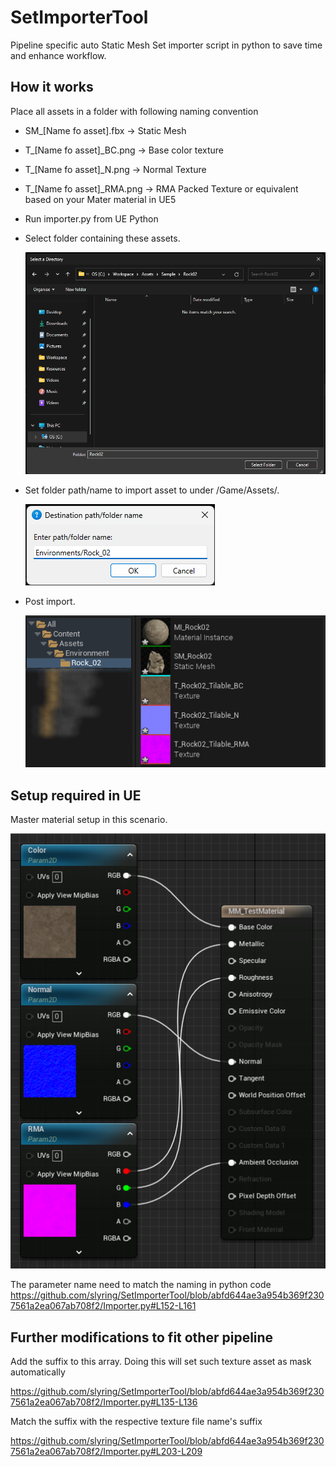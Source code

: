 # SetImporterTool

Pipeline specific auto Static Mesh Set importer script in python to save time and enhance workflow.

## How it works

Place all assets in a folder with following naming convention

- SM\_[Name fo asset].fbx -> Static Mesh
- T\_[Name fo asset]\_BC.png -> Base color texture
- T\_[Name fo asset]\_N.png -> Normal Texture
- T\_[Name fo asset]\_RMA.png -> RMA Packed Texture or equivalent based on your Mater material in UE5
- Run importer.py from UE Python
- Select folder containing these assets.

  ![Select folder dialog](/.res/img_select_folder_dialog.png)

- Set folder path/name to import asset to under /Game/Assets/.

  ![Path/name dialog](/.res/img_set_folder_import_path.png)

- Post import.

  ![Post import content browser](/.res/img_post_import.png)

## Setup required in UE

Master material setup in this scenario.

![Master material in UE](/.res/img_master_material.png)

The parameter name need to match the naming in python code
https://github.com/slyring/SetImporterTool/blob/abfd644ae3a954b369f2307561a2ea067ab708f2/Importer.py#L152-L161

## Further modifications to fit other pipeline

Add the suffix to this array. Doing this will set such texture asset as mask automatically

https://github.com/slyring/SetImporterTool/blob/abfd644ae3a954b369f2307561a2ea067ab708f2/Importer.py#L135-L136

Match the suffix with the respective texture file name's suffix

https://github.com/slyring/SetImporterTool/blob/abfd644ae3a954b369f2307561a2ea067ab708f2/Importer.py#L203-L209
